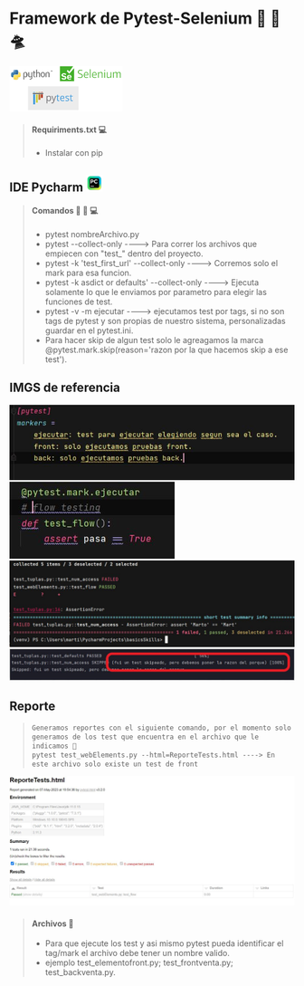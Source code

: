 # Framework de Pytest-Selenium 🐍 🚀🛸 
<img height="80" src="img_readme/pytest -selenium-python.png" width="200"/>

> #### Requiriments.txt ‍💻
>
> -  Instalar con pip
> 

## IDE Pycharm <img height="30" src="img_readme/pycharm.png" width="30"/>


> #### Comandos 👨 🏻 ‍💻
>
> - pytest nombreArchivo.py
> - pytest --collect-only ----> Para correr los archivos que empiecen con "test_" dentro del proyecto.
> - pytest -k 'test_first_url' --collect-only ----> Corremos solo el mark para esa funcion.
> - pytest -k asdict or defaults' --collect-only ----> Ejecuta solamente lo que le enviamos por parametro para elegir las funciones de test.
> - pytest -v -m ejecutar ----> ejecutamos test por tags, si no son tags de pytest y son propias de nuestro sistema, personalizadas guardar en el pytest.ini.
> - Para hacer skip de algun test solo le agreagamos la marca @pytest.mark.skip(reason='razon por la que hacemos skip a ese test').
> 

## IMGS de referencia
<img src="img_readme/marcas_propias_archivo_ini.JPG"/>
<img src="img_readme/marca sobre la funcion de test.JPG"/>
<img src="img_readme/error como se ve, solo se tiene que modificar el expected.JPG"/>
<img src="img_readme/test skip.JPG"/>

## Reporte
> ```
> Generamos reportes con el siguiente comando, por el momento solo generamos de los test que encuentra en el archivo que le indicamos 💾
> pytest test_webElements.py --html=ReporteTests.html ----> En este archivo solo existe un test de front 
> ```

<img src="img_readme/reporte html pytest.JPG"/>

> #### Archivos 💾
>
> - Para que ejecute los test y asi mismo pytest pueda identificar el tag/mark el archivo debe tener un nombre valido.
> - ejemplo test_elementofront.py; test_frontventa.py; test_backventa.py.
> 